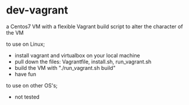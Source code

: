 # dev-vagrant
a Centos7 VM with a flexible Vagrant build script to alter the character of the VM


to use on Linux;
- install vagrant and virtualbox on your local machine
- pull down the files: Vagrantfile, install.sh, run_vagrant.sh
- build the VM with "./run_vagrant.sh build"
- have fun

to use on other OS's;
- not tested
